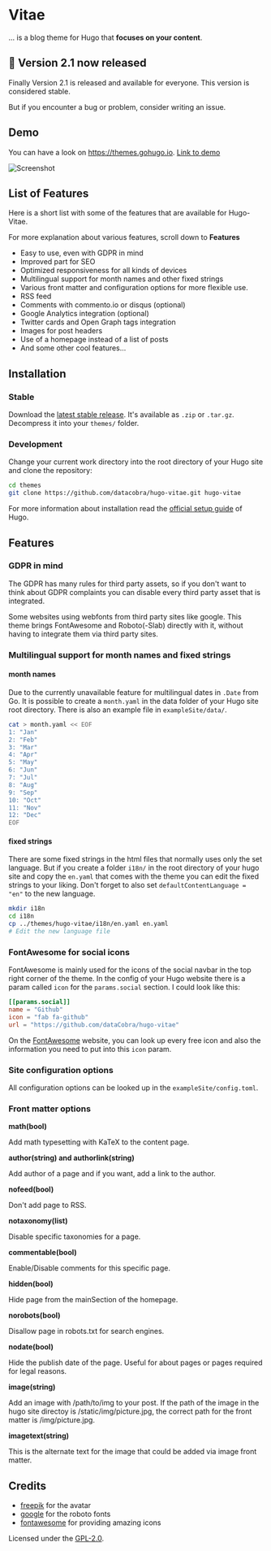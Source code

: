 # Vitae
... is a blog theme for Hugo that **focuses on your content**.

## :mega: Version 2.1 now released

Finally Version 2.1 is released and available for everyone.
This version is considered stable.

But if you encounter a bug or problem, consider writing an issue.

## Demo

You can have a look on https://themes.gohugo.io.
[Link to demo](https://themes.gohugo.io/theme/hugo-vitae/)

![Screenshot](https://raw.githubusercontent.com/dataCobra/hugo-vitae/master/images/screenshot.png)

## List of Features

Here is a short list with some of the features that are available for
Hugo-Vitae.

For more explanation about various features, scroll down to **Features**

* Easy to use, even with GDPR in mind
* Improved <head> part for SEO
* Optimized responsiveness for all kinds of devices
* Multilingual support for month names and other fixed strings
* Various front matter and configuration options for more flexible use.
* RSS feed
* Comments with commento.io or disqus (optional)
* Google Analytics integration (optional)
* Twitter cards and Open Graph tags integration
* Images for post headers
* Use of a homepage instead of a list of posts
* And some other cool features...

## Installation

### Stable

Download the [latest stable release](https://github.com/dataCobra/hugo-vitae/releases/latest).
It's available as `.zip` or `.tar.gz`. Decompress it into your `themes/` folder.

### Development

Change your current work directory into the root directory of your Hugo site
and clone the repository:

```sh
cd themes
git clone https://github.com/datacobra/hugo-vitae.git hugo-vitae
```

For more information about installation read the
[official setup guide](https://gohugo.io/overview/installing/) of Hugo.

## Features

### GDPR in mind

The GDPR has many rules for third party assets, so if you don't want to think
about GDPR complaints you can disable every third party asset that is
integrated.

Some websites using webfonts from third party sites like google. This theme
brings FontAwesome and Roboto(-Slab) directly with it, without having to
integrate them via third party sites.

### Multilingual support for month names and fixed strings

#### month names

Due to the currently unavailable feature for multilingual dates in `.Date`
from Go. It is possible to create a `month.yaml` in the data folder of your
Hugo site root directory. There is also an example file in
`exampleSite/data/`.

```sh
cat > month.yaml << EOF
1: "Jan"
2: "Feb"
3: "Mar"
4: "Apr"
5: "May"
6: "Jun"
7: "Jul"
8: "Aug"
9: "Sep"
10: "Oct"
11: "Nov"
12: "Dec"
EOF
```

#### fixed strings

There are some fixed strings in the html files that normally uses only the set
language. But if you create a folder `i18n/` in the root directory of your
hugo site and copy the `en.yaml` that comes with the theme you can edit the
fixed strings to your liking. Don't forget to also set
`defaultContentLanguage = "en"` to the new language.

```sh
mkdir i18n
cd i18n
cp ../themes/hugo-vitae/i18n/en.yaml en.yaml
# Edit the new language file
```

### FontAwesome for social icons

FontAwesome is mainly used for the icons of the social navbar in the top right
corner of the theme. In the config of your Hugo website there is a param
called `icon` for the `params.social` section. I could look like this:

```toml
[[params.social]]
name = "Github"
icon = "fab fa-github"
url = "https://github.com/dataCobra/hugo-vitae"
```

On the [FontAwesome](https://fontawesome.com) website, you can look up every
free icon and also the information you need to put into this `icon` param.

### Site configuration options

All configuration options can be looked up in the `exampleSite/config.toml`.

### Front matter options

**math(bool)**

Add math typesetting with KaTeX to the content page.

**author(string) and authorlink(string)**

Add author of a page and if you want, add a link to the author.

**nofeed(bool)**

Don't add page to RSS.

**notaxonomy(list)**

Disable specific taxonomies for a page.

**commentable(bool)**

Enable/Disable comments for this specific page.

**hidden(bool)**

Hide page from the mainSection of the homepage.

**norobots(bool)**

Disallow page in robots.txt for search engines.

**nodate(bool)**

Hide the publish date of the page. Useful for about pages or pages required
for legal reasons.

**image(string)**

Add an image with /path/to/img to your post. If the path of the image in the
hugo site directoy is /static/img/picture.jpg, the correct path for the front
matter is /img/picture.jpg.

**imagetext(string)**

This is the alternate text for the image that could be added via image front
matter.

## Credits

* [freepik](https://www.freepik.com) for the avatar
* [google](https://fonts.google.com/specimen/Roboto) for the roboto fonts
* [fontawesome](https://fontawesome.com) for providing amazing icons

Licensed under the [GPL-2.0](https://raw.githubusercontent.com/dataCobra/hugo-vitae/master/LICENSE.md).
